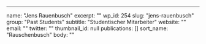 ---
  name: "Jens Rauenbusch"
  excerpt: ""
  wp_id: 254
  slug: "jens-rauenbusch"
  group: "Past Students"
  subtitle: "Studentischer Mitarbeiter"
  website: ""
  email: ""
  twitter: ""
  thumbnail_id: null
  publications: []
  sort_name: "Rauschenbusch"
  body: ""
